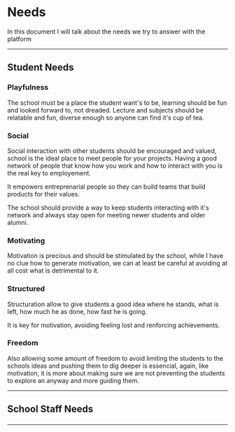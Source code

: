 # Needs

In this document I will talk about the needs we try to answer with the platform

---

## Student Needs

### Playfulness

The school must be a place the student want's to be, learning should be fun and looked forward to, not dreaded.
Lecture and subjects should be relatable and fun, diverse enough so anyone can find it's cup of tea.


### Social

Social interaction with other students should be encouraged and valued, school is the ideal place to meet people for your projects. Having a good network of people that know how you work and how to interact with you is the real key to employement.

It empowers entreprenarial people so they can build teams that build products for their values.

The school should provide a way to keep students interacting with it's network and always stay open for meeting newer students and older alumni.


### Motivating

Motivation is precious and should be stimulated by the school, while I have no clue how to generate motivation, we can at least be careful at avoiding at all cost what is detrimental to it.


### Structured

Structuration allow to give students a good idea where he stands, what is left, how much he as done, how fast he is going.

It is key for motivation, avoiding feeling lost and renforcing achievements.


### Freedom

Also allowing some amount of freedom to avoid limiting the students to the schools ideas and pushing them to dig deeper is essencial, again, like motivation, it is more about making sure we are not preventing the students to explore an anyway and more guiding them.


---

## School Staff Needs

### 

---